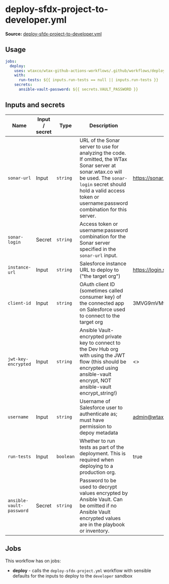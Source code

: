 # deploy-sfdx-project-to-developer.yml

**Source:** [deploy-sfdx-project-to-developer.yml](../.github/workflows/deploy-sfdx-project-to-developer.yml)

## Usage

```yaml
jobs:
  deploy:
    uses: wtaxco/wtax-github-actions-workflows/.github/workflows/deploy-sfdx-project-to-developer.yml@main
    with:
      run-tests: ${{ inputs.run-tests == null || inputs.run-tests }}
    secrets:
      ansible-vault-password: ${{ secrets.VAULT_PASSWORD }}
```

## Inputs and secrets

| Name                     | Input / secret | Type      | Description                                                                                                                                                                                                                         | Default                                                                               |
|--------------------------|----------------|-----------|-------------------------------------------------------------------------------------------------------------------------------------------------------------------------------------------------------------------------------------|---------------------------------------------------------------------------------------|
| `sonar-url`              | Input          | `string`  | URL of the Sonar server to use for analyzing the code. If omitted, the WTax Sonar server at sonar.wtax.co will be used. The `sonar-login` secret should hold a valid access token or username:password combination for this server. | https://sonar.wtax.co                                                                 |
| `sonar-login`            | Secret         | `string`  | Access token or username:password combination for the Sonar server specified in the `sonar-url` input.                                                                                                                              |                                                                                       |
| `instance-url`           | Input          | `string`  | Salesforce instance URL to deploy to ("the target org")                                                                                                                                                                             | https://login.salesforce.com                                                          |
| `client-id`              | Input          | `string`  | OAuth client ID (sometimes called consumer key) of the connected app on Salesforce used to connect to the target org                                                                                                                | 3MVG9mVMtbWMH6luwQZnh1UwupxQxoca6H4Yu0gvsxQS7_yo6HdV00CFOw60m0aJFr6FvvHx9CwsTjg5Ybi_T |
| `jwt-key-encrypted`      | Input          | `string`  | Ansible Vault-encrypted private key to connect to the Dev Hub org with using the JWT flow (this should be encrypted using ansible-vault encrypt, NOT ansible-vault encrypt_string!)                                                 | <<key for the connected app identified by client-id>>                                 |
| `username`               | Input          | `string`  | Username of Salesforce user to authenticate as; must have permission to depoy metadata                                                                                                                                              | admin@wtax.prod.developer                                                             |
| `run-tests`              | Input          | `boolean` | Whether to run tests as part of the deployment. This is required when deploying to a production org.                                                                                                                                | true                                                                                  |
| `ansible-vault-password` | Secret         | `string`  | Password to be used to decrypt values encrypted by Ansible Vault. Can be omitted if no Ansible Vault encrypted values are in the playbook or inventory.                                                                             |                                                                                       |

## Jobs

This workflow has on jobs:
- **deploy** - calls the `deploy-sfdx-project.yml` workflow with sensible defaults for the inputs to deploy to the `developer` sandbox

